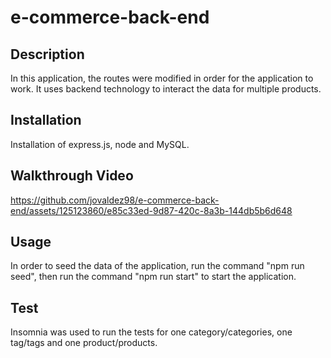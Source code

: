 # e-commerce-back-end

## Description
In this application, the routes were modified in order for the application to work. It uses backend technology to interact the data for multiple products.

## Installation
Installation of express.js, node and MySQL.

## Walkthrough Video
https://github.com/jovaldez98/e-commerce-back-end/assets/125123860/e85c33ed-9d87-420c-8a3b-144db5b6d648
## Usage
In order to seed the data of the application, run the command "npm run seed", then run the command "npm run start" to start the application.

## Test
Insomnia was used to run the tests for one category/categories, one tag/tags and one product/products.
